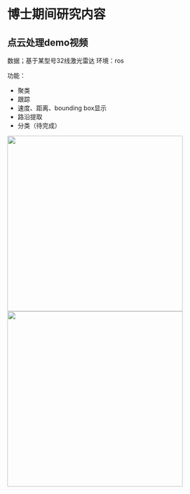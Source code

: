 # 博士期间研究内容 
## 点云处理demo视频

数据；基于某型号32线激光雷达
环境：ros

功能：
- 聚类
- 跟踪
- 速度、距离、bounding box显示
- 路沿提取
- 分类（待完成）


<img src="https://github.com/cy2307422/blog/blob/master/demo-BKTH.gif" width="400" hegiht="650"/>

<img src="https://github.com/cy2307422/blog/blob/master/demo-BKTH2.gif" width="400" hegiht="650"/>

